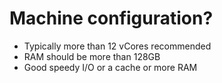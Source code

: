 # Machine configuration?

* Typically more than 12 vCores recommended
* RAM should be more than 128GB
* Good speedy I/O or a cache or more RAM
